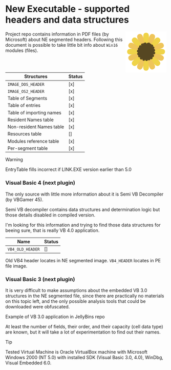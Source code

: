 # New Executable - supported headers and data structures

<img src="assets/sunflower.svg" height="128" width="128" align="right"/>

Project repo contains information in PDF files (by Microsoft)
about NE segmented headers. Following this document is
possible to take little bit info about `Win16` modules (files). 

| Structures               | Status |
|--------------------------|--------|
| `IMAGE_DOS_HEADER`       | [x]    |
| `IMAGE_OS2_HEADER`       | [x]    |
| Table of Segments        | [x]    |
| Table of entries         | [x]    |
| Table of importing names | [x]    |
| Resident Names table     | [x]    |
| Non-resident Names table | [x]    |
| Resources table          | []     |
| Modules reference table  | [x]    |
| Per-segment table        | [x]    |

> [!WARNING]
> EntryTable fills incorrect if LINK.EXE version earlier than 5.0

### Visual Basic 4 (next plugin)

The only source with little more information
about it is Semi VB Decompiler (by VBGamer 45).

Semi VB decompiler contains data structures
and determination logic but those details
disabled in compiled version.

I'm looking for this information and trying to
find those data structures for beeing sure, 
that is really VB 4.0 application. 


| Name                   | Status |
|------------------------|--------|
| `VB4_OLD_HEADER`       | []     |

Old VB4 header locates in NE segmented image. `VB4_HEADER` locates in PE file image. 

### Visual Basic 3 (next plugin)

It is very difficult to make assumptions about the embedded VB 3.0 structures
in the NE segmented file, since
there are practically no materials on this topic left, and the only possible analysis tools that could be downloaded were obfuscated.

Example of VB 3.0 application in JellyBins repo

At least the number of fields, their order, and their capacity (cell data type) are known, but it will take a lot of experimentation to find out their names.

> [!TIP]
> Tested Virtual Machine is Oracle VirtualBox machine with Microsoft Windows 2000 (NT 5.0) with installed SDK (Visual Basic 3.0, 4.0), WinDbg, Visual Embedded 6.0.

